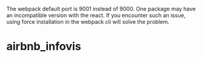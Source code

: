 The webpack default port is 9001 instead of 9000.
One package may have an incompatible version with the react. If you encounter such an issue, using force installation in the webpack cli will solve the problem. 
# airbnb_infovis

